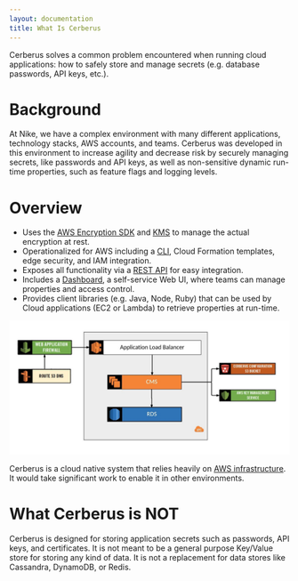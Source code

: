 ```yaml
---
layout: documentation
title: What Is Cerberus
---
```


Cerberus solves a common problem encountered when running cloud applications: how to safely store and manage secrets 
(e.g. database passwords, API keys, etc.).

# Background

At Nike, we have a complex environment with many different applications, technology stacks, AWS accounts, and teams.  Cerberus
was developed in this environment to increase agility and decrease risk by securely managing secrets, like passwords
and API keys, as well as non-sensitive dynamic run-time properties, such as feature flags and logging levels.

# Overview

-  Uses the [AWS Encryption SDK](https://docs.aws.amazon.com/encryption-sdk/latest/developer-guide/introduction.html) 
   and [KMS](https://aws.amazon.com/documentation/kms/) to manage the actual encryption at rest.
-  Operationalized for AWS including a [CLI](administration-guide/lifecycle-management-cli), Cloud Formation templates, edge security, and IAM integration.
-  Exposes all functionality via a [REST API](architecture/rest-api) for easy integration.
-  Includes a [Dashboard](user-guide/dashboard), a self-service Web UI, where teams can manage properties and access control.
-  Provides client libraries (e.g. Java, Node, Ruby) that can be used by Cloud applications (EC2 or Lambda) to retrieve properties at run-time.

<img src="../images/infrastructure-overview/infrastructure-overview.jpeg" alt="Cerberus infrastructure overview diagram" />


Cerberus is a cloud native system that relies heavily on [AWS infrastructure](architecture/infrastructure-overview).  It would take significant work to 
enable it in other environments.

# What Cerberus is NOT

Cerberus is designed for storing application secrets such as passwords, API keys, and certificates. It is not meant to 
be a general purpose Key/Value store for storing any kind of data. It is not a replacement for data stores like 
Cassandra, DynamoDB, or Redis.
